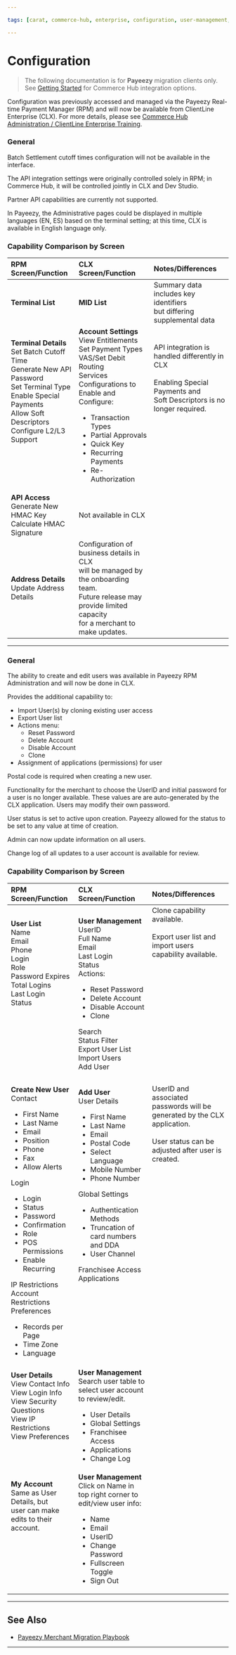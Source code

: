 ```yaml
---

tags: [carat, commerce-hub, enterprise, configuration, user-management, card-not-present, payeezy]

---
```


# Configuration

<!-- theme: danger -->
>  The following documentation is for **Payeezy** migration clients only. See [Getting Started](?path=docs/Getting-Started/Getting-Started-General.md) for Commerce Hub integration options.

Configuration was previously accessed and managed via the Payeezy Real-time Payment Manager (RPM) and will now be available from ClientLine Enterprise (CLX).  For more details, please see [Commerce Hub Administration / ClientLine Enterprise Training](https://fiserv.cloudguides.com/en-us/guides/ClientLine%20Enterprise%20from%20Fiserv).

<!--type: tab
titles: Terminal Configuration, User Management
-->

### General

Batch Settlement cutoff times configuration will not be available in the interface. 
 
The API integration settings were originally controlled solely in RPM; in Commerce Hub, it will be controlled jointly in CLX and Dev Studio.

Partner API capabilities are currently not supported.

In Payeezy, the Administrative pages could be displayed in multiple languages (EN, ES) based on the terminal setting; at this time, CLX is available in English language only.

### Capability Comparison by Screen
 
| RPM Screen/Function | CLX Screen/Function | Notes/Differences|
| :-------------------------------------- | :------------- |:----------------|
| **Terminal List** | **MID List** | Summary data includes key identifiers <br> but differing supplemental data |
|**Terminal Details**<br> Set Batch Cutoff Time<br> Generate New API Password<br> Set Terminal Type<br> Enable Special Payments<br> Allow Soft Descriptors<br> Configure L2/L3 Support <br><br><br><br><br> | **Account Settings**<br> View Entitlements<br> Set Payment Types<br> VAS/Set Debit Routing<br> Services Configurations to Enable and Configure:<ul><li>Transaction Types</li><li> Partial Approvals</li><li> Quick Key</li><li> Recurring Payments</li><li> Re-Authorization </li></ul> | API integration is handled differently in CLX <br> <br> Enabling Special Payments and <br> Soft Descriptors is no longer required. <br> <br> <br><br><br><br><br><br>
|**API Access**<br> Generate New HMAC Key<br> Calculate HMAC Signature  | Not available in CLX | |
|**Address Details**<br> Update Address Details | Configuration of business details in CLX <br> will be managed by the onboarding team. <br> Future release may provide limited capacity <br> for a merchant to make updates.  | 

<!--
type: tab
-->

---

### General

The ability to create and edit users was available in Payeezy RPM Administration and will now be done in CLX.

Provides the additional capability to: 
- Import User(s) by cloning existing user access
- Export User list
- Actions menu:
   - Reset Password
   - Delete Account
   - Disable Account
   - Clone
- Assignment of applications (permissions) for user

Postal code is required when creating a new user.

Functionality for the merchant to choose the UserID and initial password for a user is no longer available.  These values are are auto-generated by the CLX application.  Users may modify their own password.

User status is set to active upon creation.  Payeezy allowed for the status to be set to any value at time of creation. 

Admin can now update information on all users.

Change log of all updates to a user account is available for review.

###  Capability Comparison by Screen
   
| RPM Screen/Function | CLX Screen/Function | Notes/Differences|
| :---------------- | :------------- |:----------------|  
|**User List**<br> Name<br> Email<br> Phone<br> Login<br> Role<br> Password Expires<br>  Total Logins<br>  Last Login<br>  Status   <br>  <br>  <br> <br> <br> <br> <br> <br>| **User Management**<br> UserID<br> Full Name<br> Email<br> Last Login<br>  Status<br>  Actions:<ul><li>Reset Password</li><li>Delete Account</li><li> Disable Account</li><li>Clone</li></ul>  Search<br> Status Filter<br> Export User List<br> Import Users<br> Add User<br> | Clone capability available. <br> <br> Export user list and import users capability available.  <br> <br>  <br>  <br> <br> <br> <br> <br> <br> <br> <br> <br> <br> <br> <br>|
|**Create New User**<br> Contact <ul><li>First Name</li><li>Last Name</li><li>Email</li><li>Position</li><li>Phone</li><li>Fax</li><li> Allow Alerts</li></ul>  Login<ul><li>Login</li><li>Status</li><li>Password</li><li>Confirmation</li><li>Role</li><li>POS Permissions</li><li>Enable Recurring</li></ul> IP Restrictions<br> Account Restrictions<br> Preferences<ul><li>Records per Page</li><li>Time Zone</li><li>Language</li></ul> | **Add User**<br> User Details<ul><li>First Name</li><li>Last Name</li><li>Email</li><li>Postal Code</li><li>Select Language</li><li>Mobile Number</li><li>Phone Number</li></ul> Global Settings<ul><li> Authentication Methods</li><li> Truncation of card numbers and DDA</li><li> User Channel</li></ul> Franchisee Access<br>Applications <br> <br> <br> <br> <br> <br> <br> <br> <br> <br>| UserID and associated passwords will be generated by the CLX application. <br> <br> User status can be adjusted after user is created.<br><br> <br> <br> <br> <br> <br> <br> <br> <br> <br> <br> <br> <br> <br> <br> <br> <br> <br> <br> <br> <br> <br> <br>|
|**User Details**<br> View Contact Info<br> View Login Info<br> View Security Questions<br> View IP Restrictions<br> View Preferences <br> <br>  <br> <br> | **User Management**<br> Search user table to select user account to review/edit.<ul><li> User Details</li><li>Global Settings</li><li> Franchisee Access</li><li>Applications</li><li> Change Log</li></ul> | |
|**My Account**<br> Same as User Details, but  <br> user can make edits to their account. <br> <br> <br> <br> <br> <br> <br>| **User Management**<br> Click on Name in top right corner to edit/view user info: <ul><li>Name </li><li>  Email </li><li>  UserID</li><li>  Change Password</li><li>  Fullscreen Toggle</li><li> Sign Out</li></ul> | |

---

<!-- type: tab-end -->

## See Also

- [Payeezy Merchant Migration Playbook](?path=docs/Resources/Guides/Payeezy/PayeezyMigrationGuideLandingPage.md)

---
